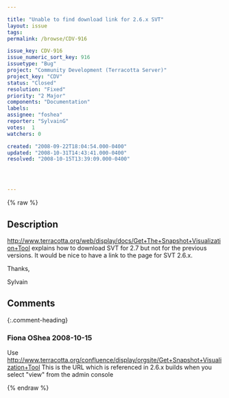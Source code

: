 ```yaml
---

title: "Unable to find download link for 2.6.x SVT"
layout: issue
tags: 
permalink: /browse/CDV-916

issue_key: CDV-916
issue_numeric_sort_key: 916
issuetype: "Bug"
project: "Community Development (Terracotta Server)"
project_key: "CDV"
status: "Closed"
resolution: "Fixed"
priority: "2 Major"
components: "Documentation"
labels: 
assignee: "foshea"
reporter: "SylvainG"
votes:  1
watchers: 0

created: "2008-09-22T18:04:54.000-0400"
updated: "2008-10-31T14:43:41.000-0400"
resolved: "2008-10-15T13:39:09.000-0400"




---
```


{% raw %}

## Description

<div markdown="1" class="description">

http://www.terracotta.org/web/display/docs/Get+The+Snapshot+Visualization+Tool explains how to download SVT for 2.7 but not for the previous versions. It would be nice to have a link to the page for SVT 2.6.x.

Thanks,

Sylvain

</div>

## Comments


{:.comment-heading}
### **Fiona OShea** <span class="date">2008-10-15</span>

<div markdown="1" class="comment">

Use http://www.terracotta.org/confluence/display/orgsite/Get+Snapshot+Visualization+Tool
This is the URL which is referenced in 2.6.x builds when you select "view" from the admin console

</div>



{% endraw %}
